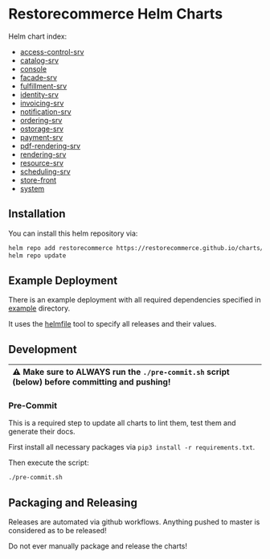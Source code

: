 # Restorecommerce Helm Charts

Helm chart index:

* [access-control-srv](./charts/access-control-srv)
* [catalog-srv](./charts/catalog-srv)
* [console](./charts/console)
* [facade-srv](./charts/facade-srv)
* [fulfillment-srv](./charts/fulfillment-srv)
* [identity-srv](./charts/identity-srv)
* [invoicing-srv](./charts/invoicing-srv)
* [notification-srv](./charts/notification-srv)
* [ordering-srv](./charts/ordering-srv)
* [ostorage-srv](./charts/ostorage-srv)
* [payment-srv](./charts/payment-srv)
* [pdf-rendering-srv](./charts/pdf-rendering-srv)
* [rendering-srv](./charts/rendering-srv)
* [resource-srv](./charts/resource-srv)
* [scheduling-srv](./charts/scheduling-srv)
* [store-front](./charts/store-front)
* [system](./charts/system)

## Installation

You can install this helm repository via:

```bash
helm repo add restorecommerce https://restorecommerce.github.io/charts/
helm repo update
```

## Example Deployment

There is an example deployment with all required dependencies specified in [example](./example) directory.

It uses the [helmfile](https://github.com/roboll/helmfile) tool to specify all releases and their values.

## Development

| :warning: Make sure to **ALWAYS** run the `./pre-commit.sh` script (below) before committing and pushing! |
|:------------|

### Pre-Commit

This is a required step to update all charts to lint them, test them and generate their docs.

First install all necessary packages via `pip3 install -r requirements.txt`.

Then execute the script:

```bash
./pre-commit.sh
```

## Packaging and Releasing

Releases are automated via github workflows. Anything pushed to master is considered as to be released!

Do not ever manually package and release the charts!
